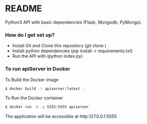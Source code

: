 
# README #

Python3 API with basic dependencies (Flask, Mongodb, PyMongo).

### How do I get set up? ###
* Install Git and Clone this repository (git clone <clone utl>)
* Install python dependencies (pip install -r requirements.txt)
* Run the API with (python index.py)
  
  
 ### To run apiServer in Docker

To Build the Docker image 

```bash
$ docker build -t apiserver:latest .
```

To Run the Docker container 

```bash
$ docker run -d -p 5555:5555 apiserver
```
The application will be accessible at http:127.0.0.1:5555
